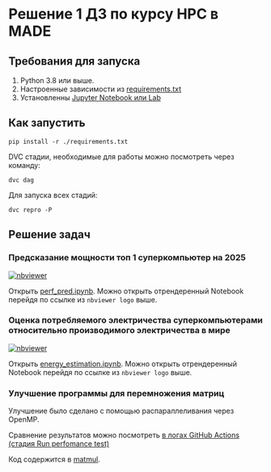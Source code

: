 # Решение 1 ДЗ по курсу HPC в MADE

## Требования для запуска

1. Python 3.8 или выше.
2. Настроенные зависимости из [requirements.txt](requirements.txt)
3. Установленны [Jupyter Notebook или Lab](https://jupyter.org/)

## Как запустить

```
pip install -r ./requirements.txt
```

DVC стадии, необходимые для работы можно посмотреть через команду:
```
dvc dag
```

Для запуска всех стадий:
```
dvc repro -P
```

## Решение задач

### Предсказание мощности топ 1 суперкомпьютер на 2025

[![nbviewer](https://raw.githubusercontent.com/jupyter/design/master/logos/Badges/nbviewer_badge.svg)](https://nbviewer.jupyter.org/github/KernelA/made-hpc-hw1/blob/master/perf_pred.ipynb)

Открыть [perf_pred.ipynb](perf_pred.ipynb). Можно открыть отрендеренный Notebook перейдя по ссылке из `nbviewer logo` выше.

### Оценка потребляемого электричества суперкомпьютерами относительно производимого электричества в мире

[![nbviewer](https://raw.githubusercontent.com/jupyter/design/master/logos/Badges/nbviewer_badge.svg)](https://nbviewer.jupyter.org/github/KernelA/made-hpc-hw1/blob/master/energy_estimation.ipynb)

Открыть [energy_estimation.ipynb](energy_estimation.ipynb). Можно открыть отрендеренный Notebook перейдя по ссылке из `nbviewer logo` выше.


### Улучшение программы для перемножения матриц

Улучшение было сделано с помощью распараллеливания через OpenMP.

Сравнение результатов можно посмотреть [в логах GitHub Actions (стадия Run perfomance test)](https://github.com/KernelA/made-hpc-hw1/actions/workflows/cpp-build.yaml)

Код содержится в [matmul](matmul).
